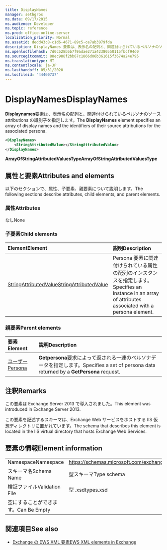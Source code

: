 ```yaml
---
title: DisplayNames
manager: sethgros
ms.date: 09/17/2015
ms.audience: Developer
ms.topic: reference
ms.prod: office-online-server
localization_priority: Normal
ms.assetid: dedd43c8-c1d6-4671-89c5-ce7ab3979fda
description: DisplayNames 要素は、表示名の配列と、関連付けられているペルソナのソース attributions の識別子を指定します。
ms.openlocfilehash: 7d0c528b5b7f9adae271a42380550115fbcf94d0
ms.sourcegitcommit: 88ec988f2bb67c1866d06b361615f3674a24e795
ms.translationtype: MT
ms.contentlocale: ja-JP
ms.lasthandoff: 05/31/2020
ms.locfileid: "44460737"
---
```

# <a name="displaynames"></a><span data-ttu-id="8aecd-103">DisplayNames</span><span class="sxs-lookup"><span data-stu-id="8aecd-103">DisplayNames</span></span>

<span data-ttu-id="8aecd-104">**Displaynames**要素は、表示名の配列と、関連付けられているペルソナのソース attributions の識別子を指定します。</span><span class="sxs-lookup"><span data-stu-id="8aecd-104">The **DisplayNames** element specifies an array of display names and the identifiers of their source attributions for the associated persona.</span></span> 
  
```xml
<DisplayNames>
    <StringAttributedValue></StringAttributedValue>
</DisplayNames>
```

 <span data-ttu-id="8aecd-105">**ArrayOfStringAttributedValuesType**</span><span class="sxs-lookup"><span data-stu-id="8aecd-105">**ArrayOfStringAttributedValuesType**</span></span>
## <a name="attributes-and-elements"></a><span data-ttu-id="8aecd-106">属性と要素</span><span class="sxs-lookup"><span data-stu-id="8aecd-106">Attributes and elements</span></span>

<span data-ttu-id="8aecd-107">以下のセクションで、属性、子要素、親要素について説明します。</span><span class="sxs-lookup"><span data-stu-id="8aecd-107">The following sections describe attributes, child elements, and parent elements.</span></span>
  
### <a name="attributes"></a><span data-ttu-id="8aecd-108">属性</span><span class="sxs-lookup"><span data-stu-id="8aecd-108">Attributes</span></span>

<span data-ttu-id="8aecd-109">なし</span><span class="sxs-lookup"><span data-stu-id="8aecd-109">None</span></span>
  
### <a name="child-elements"></a><span data-ttu-id="8aecd-110">子要素</span><span class="sxs-lookup"><span data-stu-id="8aecd-110">Child elements</span></span>

|<span data-ttu-id="8aecd-111">**Element**</span><span class="sxs-lookup"><span data-stu-id="8aecd-111">**Element**</span></span>|<span data-ttu-id="8aecd-112">**説明**</span><span class="sxs-lookup"><span data-stu-id="8aecd-112">**Description**</span></span>|
|:-----|:-----|
|[<span data-ttu-id="8aecd-113">StringAttributedValue</span><span class="sxs-lookup"><span data-stu-id="8aecd-113">StringAttributedValue</span></span>](stringattributedvalue.md) <br/> |<span data-ttu-id="8aecd-114">Persona 要素に関連付けられている属性の配列のインスタンスを指定します。</span><span class="sxs-lookup"><span data-stu-id="8aecd-114">Specifies an instance in an array of attributes associated with a persona element.</span></span>  <br/> |
   
### <a name="parent-elements"></a><span data-ttu-id="8aecd-115">親要素</span><span class="sxs-lookup"><span data-stu-id="8aecd-115">Parent elements</span></span>

|<span data-ttu-id="8aecd-116">**要素**</span><span class="sxs-lookup"><span data-stu-id="8aecd-116">**Element**</span></span>|<span data-ttu-id="8aecd-117">**説明**</span><span class="sxs-lookup"><span data-stu-id="8aecd-117">**Description**</span></span>|
|:-----|:-----|
|[<span data-ttu-id="8aecd-118">ユーザー</span><span class="sxs-lookup"><span data-stu-id="8aecd-118">Persona</span></span>](persona.md) <br/> |<span data-ttu-id="8aecd-119">**Getpersona**要求によって返される一連のペルソナデータを指定します。</span><span class="sxs-lookup"><span data-stu-id="8aecd-119">Specifies a set of persona data returned by a **GetPersona** request.</span></span>  <br/> |
   
## <a name="remarks"></a><span data-ttu-id="8aecd-120">注釈</span><span class="sxs-lookup"><span data-stu-id="8aecd-120">Remarks</span></span>

<span data-ttu-id="8aecd-121">この要素は Exchange Server 2013 で導入されました。</span><span class="sxs-lookup"><span data-stu-id="8aecd-121">This element was introduced in Exchange Server 2013.</span></span>
  
<span data-ttu-id="8aecd-122">この要素を記述するスキーマは、Exchange Web サービスをホストする IIS 仮想ディレクトリに置かれています。</span><span class="sxs-lookup"><span data-stu-id="8aecd-122">The schema that describes this element is located in the IIS virtual directory that hosts Exchange Web Services.</span></span>
  
## <a name="element-information"></a><span data-ttu-id="8aecd-123">要素の情報</span><span class="sxs-lookup"><span data-stu-id="8aecd-123">Element information</span></span>

|||
|:-----|:-----|
|<span data-ttu-id="8aecd-124">Namespace</span><span class="sxs-lookup"><span data-stu-id="8aecd-124">Namespace</span></span>  <br/> |https://schemas.microsoft.com/exchange/services/2006/types  <br/> |
|<span data-ttu-id="8aecd-125">スキーマ名</span><span class="sxs-lookup"><span data-stu-id="8aecd-125">Schema Name</span></span>  <br/> |<span data-ttu-id="8aecd-126">型スキーマ</span><span class="sxs-lookup"><span data-stu-id="8aecd-126">Type schema</span></span>  <br/> |
|<span data-ttu-id="8aecd-127">検証ファイル</span><span class="sxs-lookup"><span data-stu-id="8aecd-127">Validation File</span></span>  <br/> |<span data-ttu-id="8aecd-128">型 .xsd</span><span class="sxs-lookup"><span data-stu-id="8aecd-128">types.xsd</span></span>  <br/> |
|<span data-ttu-id="8aecd-129">空にすることができます。</span><span class="sxs-lookup"><span data-stu-id="8aecd-129">Can Be Empty</span></span>  <br/> ||
   
## <a name="see-also"></a><span data-ttu-id="8aecd-130">関連項目</span><span class="sxs-lookup"><span data-stu-id="8aecd-130">See also</span></span>

- [<span data-ttu-id="8aecd-131">Exchange の EWS XML 要素</span><span class="sxs-lookup"><span data-stu-id="8aecd-131">EWS XML elements in Exchange</span></span>](ews-xml-elements-in-exchange.md)

